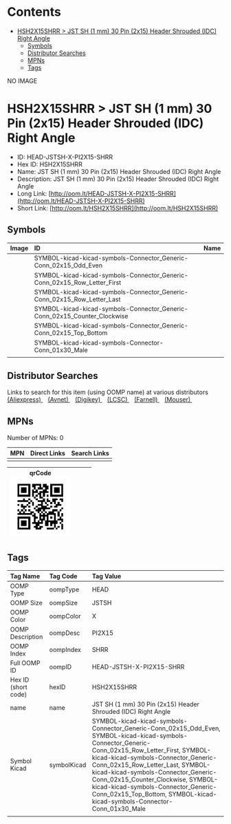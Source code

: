 



Contents
========

* [HSH2X15SHRR > JST SH (1 mm) 30 Pin (2x15) Header Shrouded (IDC) Right Angle](#hsh2x15shrr--jst-sh-1-mm-30-pin-2x15-header-shrouded-idc-right-angle)
	* [Symbols](#symbols)
	* [Distributor Searches](#distributor-searches)
	* [MPNs](#mpns)
	* [Tags](#tags)
  
NO IMAGE  
# HSH2X15SHRR > JST SH (1 mm) 30 Pin (2x15) Header Shrouded (IDC) Right Angle

- ID: HEAD-JSTSH-X-PI2X15-SHRR
- Hex ID: HSH2X15SHRR
- Name: JST SH (1 mm) 30 Pin (2x15) Header Shrouded (IDC) Right Angle
- Description: JST SH (1 mm) 30 Pin (2x15) Header Shrouded (IDC) Right Angle
- Long Link: [http://oom.lt/HEAD-JSTSH-X-PI2X15-SHRR](http://oom.lt/HEAD-JSTSH-X-PI2X15-SHRR)
- Short Link: [http://oom.lt/HSH2X15SHRR](http://oom.lt/HSH2X15SHRR)

## Symbols
  

|Image|ID|Name|
| :--- | :--- | :--- |
|![]()|SYMBOL-kicad-kicad-symbols-Connector_Generic-Conn_02x15_Odd_Even||
|![]()|SYMBOL-kicad-kicad-symbols-Connector_Generic-Conn_02x15_Row_Letter_First||
|![]()|SYMBOL-kicad-kicad-symbols-Connector_Generic-Conn_02x15_Row_Letter_Last||
|![]()|SYMBOL-kicad-kicad-symbols-Connector_Generic-Conn_02x15_Counter_Clockwise||
|![]()|SYMBOL-kicad-kicad-symbols-Connector_Generic-Conn_02x15_Top_Bottom||
|![]()|SYMBOL-kicad-kicad-symbols-Connector-Conn_01x30_Male||
||||

## Distributor Searches
  
Links to search for this item (using OOMP name) at various distributors  
[(Aliexpress) ](https://www.aliexpress.com/wholesale?SearchText=1117JST+SH+1+mm+30+Pin+2x15+Header+Shrouded+IDC+Right+Angle)&nbsp;&nbsp;&nbsp;[(Avnet) ](https://www.avnet.com/shop/us/search/JST+SH+1+mm+30+Pin+2x15+Header+Shrouded+IDC+Right+Angle)&nbsp;&nbsp;&nbsp;[(Digikey) ](https://www.digikey.co.uk/en/products/result?s=JST+SH+1+mm+30+Pin+2x15+Header+Shrouded+IDC+Right+Angle)&nbsp;&nbsp;&nbsp;[(LCSC) ](https://www.lcsc.com/search?q=JST+SH+1+mm+30+Pin+2x15+Header+Shrouded+IDC+Right+Angle)&nbsp;&nbsp;&nbsp;[(Farnell) ](https://uk.farnell.com/search?st=JST+SH+1+mm+30+Pin+2x15+Header+Shrouded+IDC+Right+Angle)&nbsp;&nbsp;&nbsp;[(Mouser) ](https://www.mouser.com/c/?q=JST+SH+1+mm+30+Pin+2x15+Header+Shrouded+IDC+Right+Angle)&nbsp;&nbsp;&nbsp;
## MPNs
  
Number of MPNs: 0  

|MPN|Direct Links|Search Links|
| :--- | :--- | :--- |
||||
  

|qrCode<br>[![](https://raw.githubusercontent.com/oomlout/oomlout_OOMP_parts_V2/main/HEAD/JSTSH/X/PI2X15/SHRR/qrCode_140.png)](https://github.com/oomlout/oomlout_OOMP_parts_V2/tree/main/HEAD/JSTSH/X/PI2X15/SHRR/qrCode.png)||||
| :---: | :---: | :---: | :---: |

## Tags
  

|Tag Name|Tag Code|Tag Value|
| :--- | :--- | :--- |
|OOMP Type|oompType|HEAD|
|OOMP Size|oompSize|JSTSH|
|OOMP Color|oompColor|X|
|OOMP Description|oompDesc|PI2X15|
|OOMP Index|oompIndex|SHRR|
|Full OOMP ID|oompID|HEAD-JSTSH-X-PI2X15-SHRR|
|Hex ID (short code)|hexID|HSH2X15SHRR|
|name|name|JST SH (1 mm) 30 Pin (2x15) Header Shrouded (IDC) Right Angle|
|Symbol Kicad|symbolKicad|SYMBOL-kicad-kicad-symbols-Connector_Generic-Conn_02x15_Odd_Even, SYMBOL-kicad-kicad-symbols-Connector_Generic-Conn_02x15_Row_Letter_First, SYMBOL-kicad-kicad-symbols-Connector_Generic-Conn_02x15_Row_Letter_Last, SYMBOL-kicad-kicad-symbols-Connector_Generic-Conn_02x15_Counter_Clockwise, SYMBOL-kicad-kicad-symbols-Connector_Generic-Conn_02x15_Top_Bottom, SYMBOL-kicad-kicad-symbols-Connector-Conn_01x30_Male|
||||
